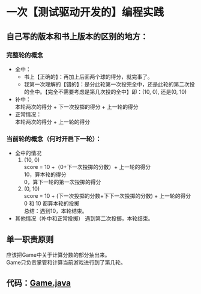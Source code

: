 # 一次【测试驱动开发的】编程实践

## 自己写的版本和书上版本的区别的地方：
### 完整轮的概念
 - 全中：
    - 书上【正确的】：再加上后面两个球的得分，就完事了。
    - 我第一次理解的【错的】：是分此轮第一次投完全中，还是此轮的第二次投的全中。【完全不需要考虑是第几次投的全中】即：(10, 0), 还是(0, 10)
 - 补中：  
    本轮两次的得分 + 下一次投掷的得分 + 上一轮的得分
 - 正常情况：  
    本轮两次的得分 + 上一轮的得分
 
### 当前轮的概念（何时开启下一轮）：
 - 全中的情况
    1. (10, 0)  
        score = 10 +（0+下一次投掷的分数）+ 上一轮的得分  
        10，算本轮的得分  
        0，算下一轮的第一次投掷的得分  
    2. (0, 10)  
        score = 10 + (下一次投掷的分数+下下一次投掷的分数) + 上一轮的得分  
        0 和 10 都算本轮的投掷  
    总结：遇到10，本轮结束。
 - 其他情况（补中和正常投掷）
    遇到第二次投掷，本轮结束。      
 
## 单一职责原则

应该把Game中关于计算分数的部分抽出来。  
Game只负责掌管和计算当前游戏进行到了第几轮。

## 代码：[Game.java](./BowlingBall)